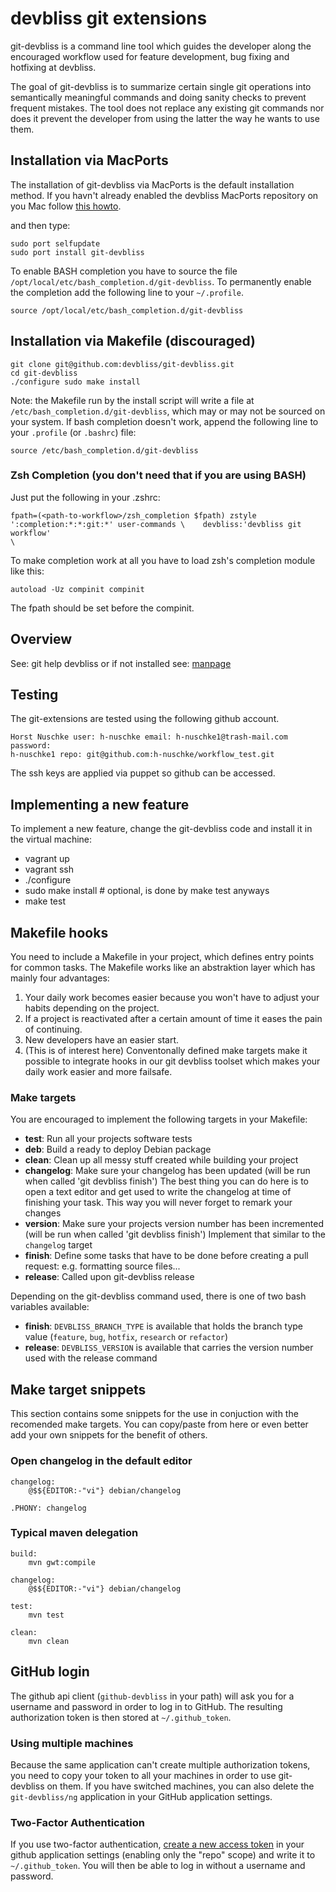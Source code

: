 # devbliss git extensions

git-devbliss is a command line tool which guides the developer along the
encouraged workflow used for feature development, bug fixing and hotfixing at
devbliss.

The goal of git-devbliss is to summarize certain single git operations into
semantically meaningful commands and doing sanity checks to prevent frequent
mistakes.
The tool does not replace any existing git commands nor does it
prevent the developer from using the latter the way he wants to use them.

## Installation via MacPorts

The installation of git-devbliss via MacPorts is the default installation
method. If you havn't already enabled the devbliss MacPorts repository on you
Mac follow [this howto](https://github.com/devbliss/macports/blob/master/README.md).

and then type:

    sudo port selfupdate
    sudo port install git-devbliss

To enable BASH completion you have to source the file
`/opt/local/etc/bash_completion.d/git-devbliss`. To permanently enable the
completion add the following line to your `~/.profile`.

    source /opt/local/etc/bash_completion.d/git-devbliss

## Installation via Makefile (discouraged)

    git clone git@github.com:devbliss/git-devbliss.git
    cd git-devbliss
    ./configure sudo make install

Note: the Makefile run by the install script will write a file at
`/etc/bash_completion.d/git-devbliss`, which may or may not be sourced on your
system. If bash completion doesn't work, append the following line to your
`.profile` (or `.bashrc`) file:

    source /etc/bash_completion.d/git-devbliss

### Zsh Completion (you don't need that if you are using BASH)

Just put the following in your .zshrc:

    fpath=(<path-to-workflow>/zsh_completion $fpath) zstyle
    ':completion:*:*:git:*' user-commands \    devbliss:'devbliss git workflow'
    \


To make completion work at all you have to load zsh's completion module like
this:

    autoload -Uz compinit compinit

The fpath should be set before the compinit.

## Overview

See: git help devbliss or if not installed see:
[manpage](https://github.com/devbliss/git-devbliss/blob/master/man1/git-devbliss.1)

## Testing

The git-extensions are tested using the following github account.

    Horst Nuschke user: h-nuschke email: h-nuschke1@trash-mail.com password:
    h-nuschke1 repo: git@github.com:h-nuschke/workflow_test.git

The ssh keys are applied via puppet so github can be accessed.

## Implementing a new feature

To implement a new feature, change the git-devbliss code and install it in the virtual machine:
  - vagrant up
  - vagrant ssh
  - ./configure
  - sudo make install # optional, is done by make test anyways
  - make test

## Makefile hooks

You need to include a Makefile in your project, which defines entry points for
common tasks. The Makefile works like an abstraktion layer which has mainly
four advantages:

 1. Your daily work becomes easier because you won't have to adjust your habits
    depending on the project.
 2. If a project is reactivated after a certain amount of time it eases the
    pain of continuing.
 3. New developers have an easier start.
 4. (This is of interest here) Conventonally defined make targets make it
    possible to integrate hooks in our git devbliss toolset which makes your
    daily work easier and more failsafe.

### Make targets

You are encouraged to implement the following targets in your Makefile:

- **test**: Run all your projects software tests
- **deb**: Build a ready to deploy Debian package
- **clean**: Clean up all messy stuff created while building your project
- **changelog**: Make sure your changelog has been updated (will be run when
  called 'git devbliss finish') The best thing you can do here is to open a
  text editor and get used to write the changelog at time of finishing your
  task. This way you will never forget to remark your changes
- **version**: Make sure your projects version number has been incremented
  (will be run when called 'git devbliss finish') Implement that similar to the
  `changelog` target
- **finish**: Define some tasks that have to be done before creating a pull
  request: e.g. formatting source files...
- **release**: Called upon git-devbliss release

Depending on the git-devbliss command used, there is one of two bash variables
available:
- **finish**:  `DEVBLISS_BRANCH_TYPE` is available that holds the branch type
  value (`feature`, `bug`, `hotfix`, `research` or `refactor`)
- **release**: `DEVBLISS_VERSION` is available that carries the version number
  used with the release command

## Make target snippets

This section contains some snippets for the use in conjuction with the
recomended make targets. You can copy/paste from here or even better add your
own snippets for the benefit of others.

### Open changelog in the default editor

    changelog:
    	@$${EDITOR:-"vi"} debian/changelog

    .PHONY: changelog

### Typical maven delegation

    build:
    	mvn gwt:compile

    changelog:
    	@$${EDITOR:-"vi"} debian/changelog

    test:
    	mvn test

    clean:
    	mvn clean

## GitHub login

The github api client (`github-devbliss` in your path) will ask you for a username
and password in order to log in to GitHub. The resulting authorization token is then
stored at `~/.github_token`.

### Using multiple machines

Because the same application can't create multiple authorization tokens, you need to
copy your token to all your machines in order to use git-devbliss on them. If you have
switched machines, you can also delete the `git-devbliss/ng` application in your GitHub
application settings.

### Two-Factor Authentication

If you use two-factor authentication,
[create a new access token](https://github.com/settings/tokens/new) in your github
application settings (enabling only the "repo" scope) and write it to
`~/.github_token`. You will then be able to log in without a username and password.
